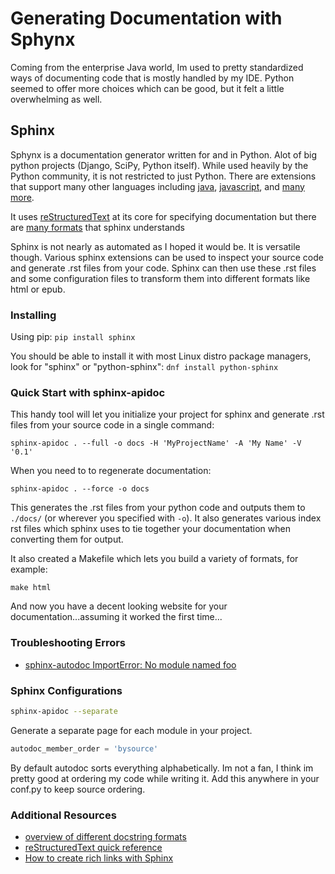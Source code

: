# Generating Documentation with Sphynx
Coming from the enterprise Java world, Im used to pretty standardized ways of
documenting code that is mostly handled by my IDE. Python seemed to offer more
choices which can be good, but it felt a little overwhelming as well.

## Sphinx
Sphynx is a documentation generator written for and in Python. Alot of big python
projects (Django, SciPy, Python itself). While used heavily by the Python community,
it is not restricted to just Python. There are extensions that support many other
languages including [java](http://bronto.github.io/javasphinx/),
[javascript](http://www.sphinx-doc.org/en/stable/domains.html#the-javascript-domain),
and [many more](https://bitbucket.org/birkenfeld/sphinx-contrib/).

It uses [reStructuredText](http://docutils.sourceforge.net/docs/ref/rst/restructuredtext.html)
at its core for specifying documentation but there are
[many formats](http://stackoverflow.com/questions/3898572/what-is-the-standard-python-docstring-format)
that sphinx understands

Sphinx is not nearly as automated as I hoped it would be. It is versatile though.
Various sphinx extensions can be used to inspect your source code and generate .rst
files from your code. Sphinx can then use these .rst files and some configuration
files to transform them into different formats like html or epub.

### Installing
Using pip: `pip install sphinx`  

You should be able to install it with most Linux distro package managers, look for
"sphinx" or "python-sphinx": `dnf install python-sphinx`

### Quick Start with sphinx-apidoc
This handy tool will let you initialize your project for sphinx and generate .rst
files from your source code in a single command:
```
sphinx-apidoc . --full -o docs -H 'MyProjectName' -A 'My Name' -V '0.1'
```

When you need to to regenerate documentation:
```
sphinx-apidoc . --force -o docs
```

This generates the .rst files from your python code and outputs them to `./docs/`
(or wherever you specified with `-o`). It also generates various index rst files
which sphinx uses to tie together your documentation when converting them for
output.

It also created a Makefile which lets you build a variety of formats, for example:
```
make html
```

And now you have a decent looking website for your documentation...assuming it worked
the first time...

### Troubleshooting Errors
* [sphinx-autodoc ImportError: No module named foo](autodoc-import.md)

### Sphinx Configurations
```bash
sphinx-apidoc --separate
```
Generate a separate page for each module in your project.

```python
autodoc_member_order = 'bysource'
```
By default autodoc sorts everything alphabetically. Im not a fan, I think im
pretty good at ordering my code while writing it. Add this anywhere in your
conf.py to keep source ordering.

### Additional Resources
* [overview of different docstring formats](http://stackoverflow.com/questions/3898572/what-is-the-standard-python-docstring-format)
* [reStructuredText quick reference](http://docutils.sourceforge.net/docs/user/rst/quickref.html)
* [How to create rich links with Sphinx](https://kev.inburke.com/kevin/sphinx-interlinks/)
